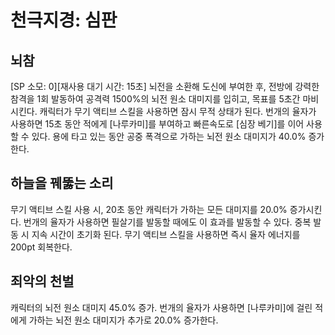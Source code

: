 # 천극지경: 심판

## 뇌참

[SP 소모: 0][재사용 대기 시간: 15초] 뇌전을 소환해 도신에 부여한 후, 전방에 강력한 참격을 1회 발동하여 공격력 1500%의 뇌전 원소 대미지를 입히고, 목표를 5초간 마비시킨다. 캐릭터가 무기 액티브 스킬을 사용하면 잠시 무적 상태가 된다. 번개의 율자가 사용하면 15초 동안 적에게 [나루카미]를 부여하고 빠른속도로 [심장 베기]를 이어 사용할 수 있다. 용에 타고 있는 동안 공중 폭격으로 가하는 뇌전 원소 대미지가 40.0% 증가한다.

## 하늘을 꿰뚫는 소리

무기 액티브 스킬 사용 시, 20초 동안 캐릭터가 가하는 모든 대미지를 20.0% 증가시킨다. 번개의 율자가 사용하면 필살기를 발동할 때에도 이 효과를 발동할 수 있다. 중복 발동 시 지속 시간이 초기화 된다. 무기 액티브 스킬을 사용하면 즉시 율자 에너지를 200pt 회복한다.

## 죄악의 천벌

캐릭터의 뇌전 원소 대미지 45.0% 증가. 번개의 율자가 사용하면 [나루카미]에 걸린 적에게 가하는 뇌전 원소 대미지가 추가로 20.0% 증가한다.
